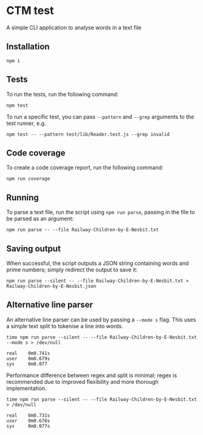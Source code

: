 # CTM test

A simple CLI application to analyse words in a text file

## Installation

```
npm i
```

## Tests

To run the tests, run the following command:

```
npm test
```

To run a specific test, you can pass `--pattern` and `--grep` arguments to the test runner, e.g.

```
npm test -- --pattern test/lib/Reader.test.js --grep invalid
```

## Code coverage

To create a code coverage report, run the following command:

```
npm run coverage
```

## Running

To parse a text file, run the script using `npm run parse`, passing in the file to be parsed as an argument:

```
npm run parse -- --file Railway-Children-by-E-Nesbit.txt
```

## Saving output

When successful, the script outputs a JSON string containing words and prime numbers; simply redirect the output to save it:

```
npm run parse --silent -- --file Railway-Children-by-E-Nesbit.txt > Railway-Children-by-E-Nesbit.json
```

## Alternative line parser

An alternative line parser can be used by passing a `--mode s` flag. This uses a simple text split to tokenise a line into words.

```
time npm run parse --silent -- --file Railway-Children-by-E-Nesbit.txt --mode s > /dev/null

real    0m0.741s
user    0m0.679s
sys     0m0.077
```

Performance difference between regex and split is minimal; regex is recommended due to improved flexibility and more thorough implementation.

```
time npm run parse --silent -- --file Railway-Children-by-E-Nesbit.txt > /dev/null

real    0m0.731s
user    0m0.670s
sys     0m0.077s
```
